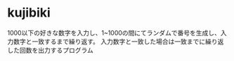 # kujibiki

<p>1000以下の好きな数字を入力し、1~1000の間にてランダムで番号を生成し、入力数字と一致するまで繰り返す。
入力数字と一致した場合は一致までに繰り返した回数を出力するプログラム</p>
